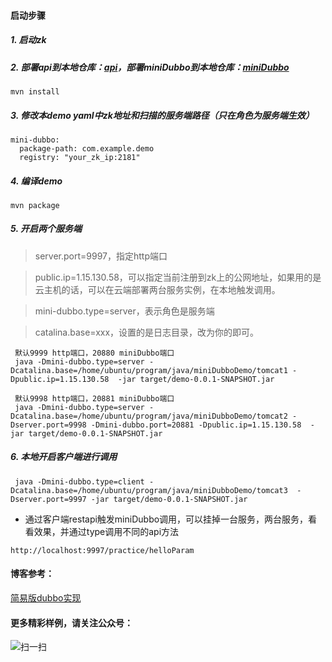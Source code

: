 #### 启动步骤

##### 1. 启动zk

##### 2. 部署api到本地仓库：[api](https://github.com/jessin20161124/api)，部署miniDubbo到本地仓库：[miniDubbo](https://github.com/jessin20161124/miniDubboOpen)
```
mvn install
```

##### 3. 修改本demo yaml中zk地址和扫描的服务端路径（只在角色为服务端生效）
```
mini-dubbo:
  package-path: com.example.demo
  registry: "your_zk_ip:2181"

```

##### 4. 编译demo
```
mvn package
```

##### 5. 开启两个服务端

> server.port=9997，指定http端口

> public.ip=1.15.130.58，可以指定当前注册到zk上的公网地址，如果用的是云主机的话，可以在云端部署两台服务实例，在本地触发调用。

> mini-dubbo.type=server，表示角色是服务端

> catalina.base=xxx，设置的是日志目录，改为你的即可。
```
 默认9999 http端口，20880 miniDubbo端口
 java -Dmini-dubbo.type=server -Dcatalina.base=/home/ubuntu/program/java/miniDubboDemo/tomcat1 -Dpublic.ip=1.15.130.58  -jar target/demo-0.0.1-SNAPSHOT.jar
```

```
 默认9998 http端口，20881 miniDubbo端口
 java -Dmini-dubbo.type=server -Dcatalina.base=/home/ubuntu/program/java/miniDubboDemo/tomcat2 -Dserver.port=9998 -Dmini-dubbo.port=20881 -Dpublic.ip=1.15.130.58  -jar target/demo-0.0.1-SNAPSHOT.jar
```

##### 6. 本地开启客户端进行调用
```
 java -Dmini-dubbo.type=client -Dcatalina.base=/home/ubuntu/program/java/miniDubboDemo/tomcat3  -Dserver.port=9997 -jar target/demo-0.0.1-SNAPSHOT.jar

```

- 通过客户端restapi触发miniDubbo调用，可以挂掉一台服务，两台服务，看看效果，并通过type调用不同的api方法
```
http://localhost:9997/practice/helloParam
```


#### 博客参考：
[简易版dubbo实现](https://blog.csdn.net/ac_dao_di/article/details/121445493)


#### 更多精彩样例，请关注公众号：
![扫一扫](https://raw.githubusercontent.com/jessin20161124/springboot-demo/main/scan.png)


